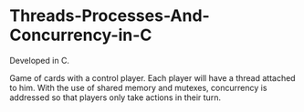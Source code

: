 # Threads-Processes-And-Concurrency-in-C

Developed in C.

Game of cards with a control player.
Each player will have a thread attached to him. With the use of shared memory and mutexes, concurrency is addressed so that players only take actions in their turn.
